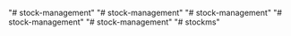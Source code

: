"# stock-management" 
"# stock-management" 
"# stock-management" 
"# stock-management" 
"# stock-management" 
"# stockms" 
